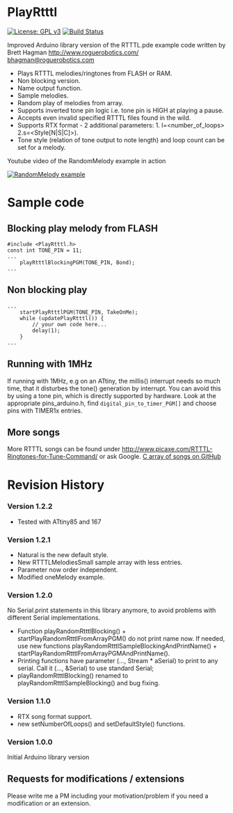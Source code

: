 # PlayRtttl

[![License: GPL v3](https://img.shields.io/badge/License-GPLv3-blue.svg)](https://www.gnu.org/licenses/gpl-3.0)
[![Build Status](https://travis-ci.org/ArminJo/PlayRtttl.svg?branch=master)](https://travis-ci.org/ArminJo/PlayRtttl)

Improved Arduino library version of the RTTTL.pde example code written by Brett Hagman http://www.roguerobotics.com/  bhagman@roguerobotics.com
 - Plays RTTTL melodies/ringtones from FLASH or RAM.
 - Non blocking version.
 - Name output function.
 - Sample melodies.
 - Random play of melodies from array.
 - Supports inverted tone pin logic i.e. tone pin is HIGH at playing a pause.
 - Accepts even invalid specified RTTTL files found in the wild.
 - Supports RTX format - 2 additional parameters: 1. l=<number_of_loops> 2.s=<Style[N|S|C]>).
 - Tone style (relation of tone output to note length) and loop count can be set for a melody.

Youtube video of the RandomMelody example in action

[![RandomMelody example](https://i.ytimg.com/vi/0n9_Fm3VP3w/hqdefault.jpg)](https://www.youtube.com/watch?v=0n9_Fm3VP3w)

# Sample code
## Blocking play melody from FLASH
```
#include <PlayRtttl.h>
const int TONE_PIN = 11;
...
    playRtttlBlockingPGM(TONE_PIN, Bond);
...

```
## Non blocking play

```
...
    startPlayRtttlPGM(TONE_PIN, TakeOnMe);
    while (updatePlayRtttl()) {
        // your own code here...
        delay(1);
    }
...
```

## Running with 1MHz
If running with 1MHz, e.g on an ATtiny, the millis() interrupt needs so much time, that it disturbes the tone() generation by interrupt. You can avoid this by using a tone pin, which is directly supported by hardware. Look at the appropriate pins_arduino.h, find `digital_pin_to_timer_PGM[]` and choose pins with TIMER1x entries.

## More songs
More RTTTL songs can be found under http://www.picaxe.com/RTTTL-Ringtones-for-Tune-Command/ or ask Google.
[C array of songs on GitHub](https://github.com/granadaxronos/120-SONG_NOKIA_RTTTL_RINGTONE_PLAYER_FOR_ARDUINO_UNO/blob/master/RTTTL_PLAYER/songs.h)

# Revision History
### Version 1.2.2
 - Tested with ATtiny85 and 167
### Version 1.2.1
 - Natural is the new default style.
 - New RTTTLMelodiesSmall sample array with less entries.
 - Parameter now order independent.
 - Modified oneMelody example.
### Version 1.2.0
No Serial.print statements in this library anymore, to avoid problems with different Serial implementations.
 - Function playRandomRtttlBlocking() + startPlayRandomRtttlFromArrayPGM() do not print name now. If needed, use new functions playRandomRtttlSampleBlockingAndPrintName() + startPlayRandomRtttlFromArrayPGMAndPrintName().
- Printing functions have parameter (..., Stream * aSerial) to print to any serial. Call it (..., &Serial) to use standard Serial;
- playRandomRtttlBlocking() renamed to playRandomRtttlSampleBlocking() and bug fixing.
### Version 1.1.0
- RTX song format support.
- new setNumberOfLoops() and setDefaultStyle() functions.

### Version 1.0.0
Initial Arduino library version


## Requests for modifications / extensions
Please write me a PM including your motivation/problem if you need a modification or an extension.
